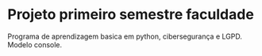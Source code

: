 # Projeto primeiro semestre faculdade
Programa de aprendizagem basica em python, cibersegurança e LGPD. Modelo console.
